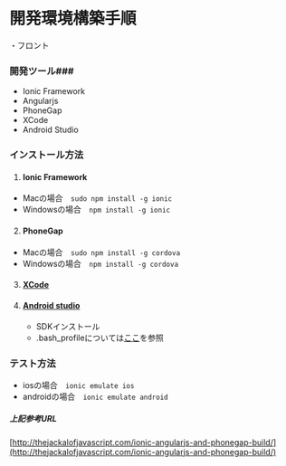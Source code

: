 # 開発環境構築手順 #
・フロント

### 開発ツール###

* Ionic Framework
* Angularjs
* PhoneGap
* XCode
* Android Studio

### インストール方法 ###

1. #### Ionic Framework 
- Macの場合　`sudo npm install -g ionic `
- Windowsの場合　`npm install -g ionic `

2. #### PhoneGap
- Macの場合　`sudo npm install -g cordova `
- Windowsの場合　`npm install -g cordova `

3. #### [XCode](https://developer.apple.com/jp/xcode/downloads/)

4. #### [Android studio](http://developer.android.com/sdk/index.html)
    - SDKインストール
    - .bash_profileについては[ここ](https://github.com/diegonetto/generator-ionic/blob/master/docs/android.md)を参照

### テスト方法 ###
- iosの場合　`ionic emulate ios `
- androidの場合　`ionic emulate android `

##### 上記参考URL
[http://thejackalofjavascript.com/ionic-angularjs-and-phonegap-build/](http://thejackalofjavascript.com/ionic-angularjs-and-phonegap-build/)